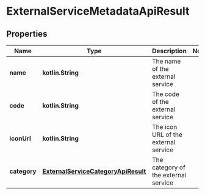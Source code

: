 
# ExternalServiceMetadataApiResult

## Properties
| Name | Type | Description | Notes |
| ------------ | ------------- | ------------- | ------------- |
| **name** | **kotlin.String** | The name of the external service |  |
| **code** | **kotlin.String** | The code of the external service |  |
| **iconUrl** | **kotlin.String** | The icon URL of the external service |  |
| **category** | [**ExternalServiceCategoryApiResult**](ExternalServiceCategoryApiResult.md) | The category of the external service |  |



